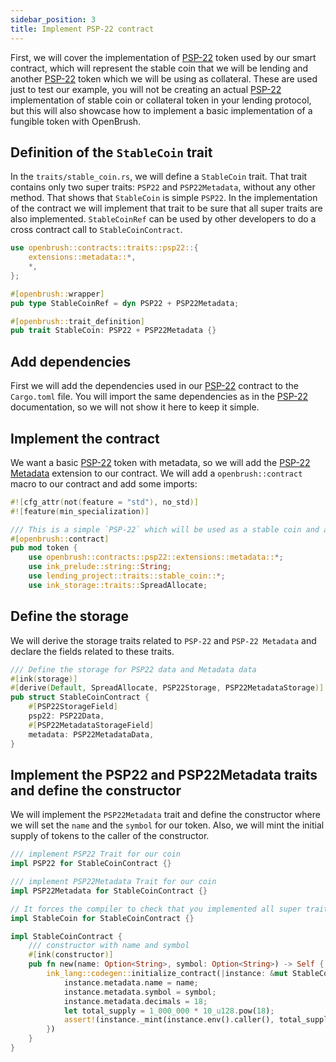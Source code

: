 ```yaml
---
sidebar_position: 3
title: Implement PSP-22 contract
---
```


First, we will cover the implementation of [PSP-22](/smart-contracts/PSP22/psp22) 
token used by our smart contract, which will represent the stable coin that we will be 
lending and another [PSP-22](/smart-contracts/PSP22/psp22) token which we will be 
using as collateral. These are used just to test our example, you will not be creating 
an actual [PSP-22](/smart-contracts/PSP22/psp22) implementation of stable coin or collateral 
token in your lending protocol, but this will also showcase how to implement 
a basic implementation of a fungible token with OpenBrush.

## Definition of the `StableCoin` trait

In the `traits/stable_coin.rs`, we will define a `StableCoin` trait.
That trait contains only two super traits: `PSP22` and `PSP22Metadata`, without any other method.
That shows that `StableCoin` is simple `PSP22`. In the implementation of the contract
we will implement that trait to be sure that all super traits are also implemented.
`StableCoinRef` can be used by other developers to do a cross contract call to `StableCoinContract`.

```rust
use openbrush::contracts::traits::psp22::{
    extensions::metadata::*,
    *,
};

#[openbrush::wrapper]
pub type StableCoinRef = dyn PSP22 + PSP22Metadata;

#[openbrush::trait_definition]
pub trait StableCoin: PSP22 + PSP22Metadata {}
```

## Add dependencies

First we will add the dependencies used in our [PSP-22](/smart-contracts/PSP22/psp22)
contract to the `Cargo.toml` file. You will import the same dependencies as in 
the [PSP-22](/smart-contracts/PSP22/psp22) documentation, so we will not show 
it here to keep it simple.

## Implement the contract

We want a basic [PSP-22](/smart-contracts/PSP22/psp22) token with metadata, 
so we will add the [PSP-22 Metadata](/smart-contracts/PSP22/extensions/metadata) 
extension to our contract. We will add a `openbrush::contract` macro to our contract 
and add some imports:

```rust
#![cfg_attr(not(feature = "std"), no_std)]
#![feature(min_specialization)]

/// This is a simple `PSP-22` which will be used as a stable coin and a collateral token in our lending contract
#[openbrush::contract]
pub mod token {
    use openbrush::contracts::psp22::extensions::metadata::*;
    use ink_prelude::string::String;
    use lending_project::traits::stable_coin::*;
    use ink_storage::traits::SpreadAllocate;
```

## Define the storage

We will derive the storage traits related to `PSP-22` and `PSP-22 Metadata` and declare the fields related to these traits.

```rust
/// Define the storage for PSP22 data and Metadata data
#[ink(storage)]
#[derive(Default, SpreadAllocate, PSP22Storage, PSP22MetadataStorage)]
pub struct StableCoinContract {
    #[PSP22StorageField]
    psp22: PSP22Data,
    #[PSP22MetadataStorageField]
    metadata: PSP22MetadataData,
}
```

## Implement the PSP22 and PSP22Metadata traits and define the constructor

We will implement the `PSP22Metadata` trait and define the constructor where we 
will set the `name` and the `symbol` for our token. Also, we will mint the 
initial supply of tokens to the caller of the constructor.

```rust
/// implement PSP22 Trait for our coin
impl PSP22 for StableCoinContract {}

/// implement PSP22Metadata Trait for our coin
impl PSP22Metadata for StableCoinContract {}

// It forces the compiler to check that you implemented all super traits
impl StableCoin for StableCoinContract {}

impl StableCoinContract {
    /// constructor with name and symbol
    #[ink(constructor)]
    pub fn new(name: Option<String>, symbol: Option<String>) -> Self {
        ink_lang::codegen::initialize_contract(|instance: &mut StableCoinContract| {
            instance.metadata.name = name;
            instance.metadata.symbol = symbol;
            instance.metadata.decimals = 18;
            let total_supply = 1_000_000 * 10_u128.pow(18);
            assert!(instance._mint(instance.env().caller(), total_supply).is_ok());
        })
    }
}
```